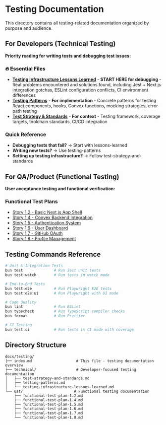 # Testing Documentation

This directory contains all testing-related documentation organized by purpose and audience.

## For Developers (Technical Testing)

**Priority reading for writing tests and debugging test issues:**

### 🔥 Essential Files
- **[Testing Infrastructure Lessons Learned](technical/testing-infrastructure-lessons-learned.md)** - **START HERE for debugging** - Real problems encountered and solutions found, including Jest + Next.js integration gotchas, ESLint configuration conflicts, CI environment differences
- **[Testing Patterns](technical/testing-patterns.md)** - **For implementation** - Concrete patterns for testing React components, hooks, Convex functions, mocking strategies, error path testing
- **[Test Strategy & Standards](technical/test-strategy-and-standards.md)** - **For context** - Testing framework, coverage targets, toolchain standards, CI/CD integration

### Quick Reference
- **Debugging tests that fail?** → Start with lessons-learned
- **Writing new tests?** → Use testing-patterns  
- **Setting up testing infrastructure?** → Follow test-strategy-and-standards

## For QA/Product (Functional Testing)

**User acceptance testing and functional verification:**

### Functional Test Plans
- [Story 1.2 - Basic Next.js App Shell](uat/functional-test-plan-1.2.md)
- [Story 1.4 - Convex Backend Integration](uat/functional-test-plan-1.4.md) 
- [Story 1.5 - Authentication System](uat/functional-test-plan-1.5.md)
- [Story 1.6 - User Dashboard](uat/functional-test-plan-1.6.md)
- [Story 1.7 - GitHub OAuth](uat/functional-test-plan-1.7.md)
- [Story 1.8 - Profile Management](uat/functional-test-plan-1.8.md)

## Testing Commands Reference

```bash
# Unit & Integration Tests
bun test              # Run Jest unit tests
bun test:watch        # Run tests in watch mode

# End-to-End Tests  
bun test:e2e          # Run Playwright E2E tests
bun test:e2e:ui       # Run Playwright with UI mode

# Code Quality
bun lint              # Run ESLint
bun typecheck         # Run TypeScript compiler checks
bun format            # Run Prettier

# CI Testing
bun test:ci           # Run tests in CI mode with coverage
```

## Directory Structure

```
docs/testing/
├── index.md                    # This file - testing documentation overview
├── technical/                  # Developer-focused testing documentation
│   ├── test-strategy-and-standards.md
│   ├── testing-patterns.md
│   └── testing-infrastructure-lessons-learned.md
└── uat/                       # Functional testing documentation  
    ├── functional-test-plan-1.2.md
    ├── functional-test-plan-1.4.md
    ├── functional-test-plan-1.5.md
    ├── functional-test-plan-1.6.md
    ├── functional-test-plan-1.7.md
    └── functional-test-plan-1.8.md
```